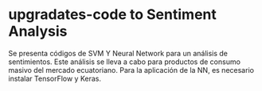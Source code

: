 # upgradates-code to Sentiment Analysis
Se presenta códigos de SVM Y Neural Network para un análisis de sentimientos.
Este análisis se lleva a cabo para productos de consumo masivo del mercado ecuatoriano.
Para la aplicación de la NN, es necesario instalar TensorFlow y Keras.
